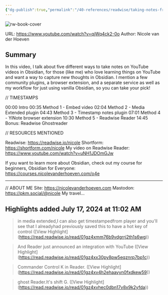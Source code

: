 ```yaml
---
{"dg-publish":true,"permalink":"/40-references/readwise/taking-notes-from-you-tube-videos-in-obsidian/","tags":["rw/articles"]}
---
```


![rw-book-cover](https://i.ytimg.com/vi/qjWq4ck2-0o/maxresdefault.jpg)
  
URL: https://www.youtube.com/watch?v=qjWq4ck2-0o
Author: Nicole van der Hoeven

## Summary

In this video, I talk about five different ways to take notes on YouTube videos in Obsidian, for those (like me) who love learning things on YouTube and want a way to capture new thoughts in Obsidian. I mention a few community plugins, a browser extension, and a separate service as well as my workflow for just using vanilla Obsidian, so you can take your pick!

// TIMESTAMPS

00:00 Intro
00:35 Method 1 - Embed video
02:04 Method 2 - Media Extended plugin
04:43 Method 3 - Timestamp notes plugin
07:01 Method 4 - YiNote browser extension
10:30 Method 5 - Readwise Reader
14:45 Bonus: Readwise Ghostreader

// RESOURCES MENTIONED

Readwise: https://readwise.io/nicole
Shortform: https://shortform.com/nicole
My video on Readwise Reader: https://www.youtube.com/watch?v=uNH1JDOmGJw

If you want to learn more about Obsidian, check out my course for beginners, Obsidian for Everyone: https://courses.nicolevanderhoeven.com/o4e

---
// ABOUT ME
Site: https://nicolevanderhoeven.com
Mastodon: https://pkm.social/@nicole
My travel...

## Highlights added July 17, 2024 at 11:02 AM
>in media extended,I can also get timestampedfrom player and you'll see that I alreadyhad previously saved this to have a hot key of control ([View Highlight] (https://read.readwise.io/read/01gz4xmm76b9vdgrrj2th1s6wg))


>And Reader just announced an integration with YouTube ([View Highlight] (https://read.readwise.io/read/01gz4xx30py8pw5eqznrp7bp1c))


>Commander Control K in Reader. ([View Highlight] (https://read.readwise.io/read/01gz4xv4h2ehaavyn0fxdkew59))


>ghost Reader.It's shift G. ([View Highlight] (https://read.readwise.io/read/01gz4xvhec0dbn17v8x9k2yfda))


